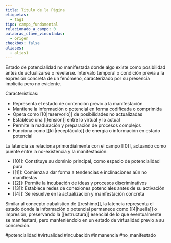 ```yaml
---
title: Titulo de la Página
etiquetas:
  - tag1
tipo: campo_fundamental
relacionado_a_campo: 0
palabras_clave_vinculadas:
  - origen
checkbox: false
aliases:
  - alias1
---
```


Estado de potencialidad no manifestada donde algo existe como posibilidad antes de actualizarse o revelarse. Intervalo temporal o condición previa a la expresión concreta de un fenómeno, caracterizado por su presencia implícita pero no evidente.

Características:
- Representa el estado de contención previo a la manifestación
- Mantiene la información o potencial en forma codificada o comprimida
- Opera como [[0|reservorio]] de posibilidades no actualizadas
- Establece una [[tension]] entre lo virtual y lo actual
- Permite la maduración y preparación de procesos complejos
- Funciona como [[kli|receptáculo]] de energía o información en estado potencial

La latencia se relaciona primordialmente con el campo [[0]], actuando como puente entre la no-existencia y la manifestación:
- [[0]]: Constituye su dominio principal, como espacio de potencialidad pura
- [[1]]: Comienza a dar forma a tendencias e inclinaciones aún no manifiestas
- [[2]]: Permite la incubación de ideas y procesos discriminativos
- [[3]]: Establece redes de conexiones potenciales antes de su activación
- [[4]]: Se resuelve en la actualización y manifestación concreta

Similar al concepto cabalístico de [[reshimó]], la latencia representa el estado donde la información o potencial permanece como [[4|huella]] o impresión, preservando la [[estructura]] esencial de lo que eventualmente se manifestará, pero manteniéndolo en un estado de virtualidad previo a su concreción.

#potencialidad #virtualidad #incubación #inmanencia #no_manifestado
